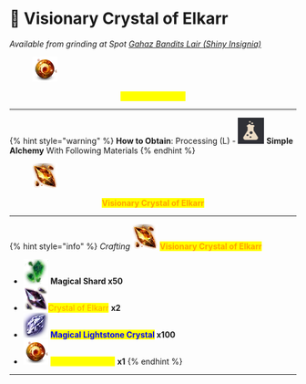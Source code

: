# 💎 Visionary Crystal of Elkarr



_Available from grinding at Spot_ [_Gahaz Bandits Lair (Shiny Insignia)_](../../grindspots/late-game/gahaz-bandits-lair.md)

<p align="center"></p>

<figure><img src="../../.gitbook/assets/image (64).png" alt=""><figcaption></figcaption></figure>

<p align="center"><mark style="color:yellow;"><strong>Kuadir Fragment</strong></mark></p>

***

{% hint style="warning" %}
**How to Obtain**: Processing (L) - <img src="../../.gitbook/assets/QQ截图20221109033054.png" alt="" data-size="line"> **Simple Alchemy** With Following Materials
{% endhint %}

<figure><img src="../../.gitbook/assets/image (65).png" alt=""><figcaption></figcaption></figure>

<p align="center"><mark style="color:orange;"><strong>Visionary Crystal of Elkarr</strong></mark></p>

***



{% hint style="info" %}
_Crafting_ ![](<../../.gitbook/assets/image (66).png>) <mark style="color:orange;">**Visionary Crystal of Elkarr**</mark>

* ![](<../../.gitbook/assets/image (85).png>) **Magical Shard x50**
* ![](<../../.gitbook/assets/image (67).png>)<mark style="color:orange;">Crystal of Elkarr</mark> **x2**
* ![](<../../.gitbook/assets/image (87).png>) <mark style="color:blue;">**Magical Lightstone Crystal**</mark>**&#x20;x100**
* ![](<../../.gitbook/assets/image (227).png>) <mark style="color:yellow;">**Kuadir Fragment**</mark> **x1**
{% endhint %}

***

